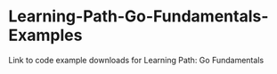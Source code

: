 # Learning-Path-Go-Fundamentals-Examples
Link to code example downloads for Learning Path: Go Fundamentals
